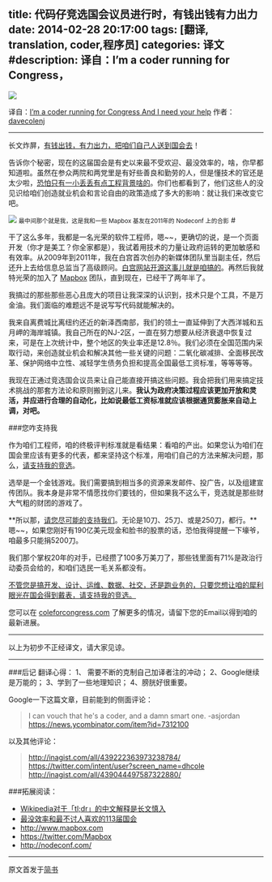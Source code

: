 title: 代码仔竞选国会议员进行时，有钱出钱有力出力
date: 2014-02-28 20:17:00
tags: [翻译, translation, coder,程序员]
categories: 译文
#description: 译自：I’m a coder running for Congress，
---

![](http://siwangxinyuan.qiniudn.com/tian-an-men-small.JPG)

译自：[I’m a coder running for Congress
And I need your help](https://medium.com/p/ce7c0dc63aaa) 
作者：[davecolenj](https://twitter.com/davecolenj)

-------
长文炸屏，[有钱出钱，有力出力，把咱们自己人送到国会去](http://coleforcongress.com/contribute)！

告诉你个秘密，现在的这届国会是有史以来最不受欢迎、最没效率的，啥，你早都知道啦。虽然在参众两院和两党里是有好些善良和勤劳的人，但是懂技术的官还是太少啦，[恐怕只有一小丢丢有点工程背景啥的](http://www.businessweek.com/articles/2013-01-10/the-113th-congress-by-the-numbers)。你们也都看到了，他们这些人的没见识给咱们创造就业机会和言论自由的政策造成了多大的影响：就让我们来改变它吧。

![](https://d262ilb51hltx0.cloudfront.net/max/1071/1*XHhwsn0-na_-bal2zVWjjg.jpeg)
 <small>最中间那个就是我，这是我和一些 Mapbox 基友在2011年的 Nodeconf 上的合影</small>
#<!--more-->

干了这么多年，我都是一名光荣的软件工程师，嗯~~，更确切的说，是一个页面开发（你才是美工？你全家都是），我试着用技术的力量让政府运转的更加敏感和有效率。从2009年到2011年，我在白宫首次创办的新媒体团队里当副主任，然后还升上去给信息总监当了高级顾问。[白宫网站开源这事儿就是咱搞的](http://mashable.com/2010/04/22/white-house-open-source/)。再然后我就特光荣的加入了 [Mapbox](https://www.mapbox.com/) 团队，直到现在，已经干了两年半了。

我搞过的那些那些恶心且庞大的项目让我深深的认识到，技术只是个工具，不是万金油。我们面临的难题远不是说写写代码就能解决的。

我来自离费城比离纽约还近的新泽西南部，我们的领土一直延伸到了大西洋城和五月岬的海岸城镇。我自己所在的NJ-2区，一直在努力想要从经济衰退中恢复过来，可是在上次统计中，整个地区的失业率还是12.8％。我们必须在全国范围内采取行动，来创造就业机会和解决其他一些关键的问题：二氧化碳减排、全面移民改革、保护网络中立性、减轻学生债务负担和提高全国最低工资标准，等等等等。

我现在正通过竞选国会议员来让自己能直接开搞这些问题。我会把我们用来搞定技术挑战的那套方法论和原则搬到这儿来。**我认为政府决策过程应该更加开放和灵活，并应进行合理的自动化，比如说最低工资标准就应该根据通货膨胀来自动上调，对吧。**

###您咋支持我

作为咱们工程师，咱的终极评判标准就是看结果：看咱的产出。如果您认为咱们在国会里应该有更多的代表，都来坚持这个标准，用咱们自己的方法来解决问题，那么，[请支持我的竞选](http://coleforcongress.com/contribute)。

选举是一个金钱游戏。我们需要搞到相当多的资源来发邮件、投广告，以及组建宣传团队。我本身是非常不情愿找你们要钱的，但如果我不这么干，竞选就是那些财大气粗的财团的游戏了。

**所以那，[请您尽可能的支持我们](http://coleforcongress.com/contribute)。无论是10刀、25刀、或是250刀，都行。**嗯~~，如果您刚好有190亿美元现金和脸书的股票的话，恐怕我得提醒一下壕爷，咱最多只能捐5200刀。

我们那个掌权20年的对手，已经攒了100多万美刀了，那些钱里面有71%是政治行动委员会给的，和咱们选民一毛关系都没有。

[不管您是搞开发、设计、运维、数据、社交，还是跑业务的，只要您想让咱的犀利眼光在国会得到戴表，请支持我的竞选。](http://coleforcongress.com/contribute)

您可以在 [coleforcongress.com](coleforcongress.com) 了解更多的情况，请留下您的Email以得到咱的最新进展。

---
以上为初步不正经译文，请大家见谅。

-------
###后记
翻译心得：
1、 需要不断的克制自己加译者注的冲动；
2、Google继续是万能的；
3、学到了一些地理知识；
4、膀胱好很重要。


Google一下这篇文章，目前能到的侧面评论：

>I can vouch that he's a coder, and a damn smart one.
-asjordan
https://news.ycombinator.com/item?id=7312100

以及其他评论：
>http://inagist.com/all/439222363973238784/
https://twitter.com/intent/user?screen_name=dhcole
http://inagist.com/all/439044497587322880/

###拓展阅读：
* [Wikipedia对于「tl;dr」的中文解释是长文慎入](http://zh.wikipedia.org/wiki/Wikipedia:%E9%95%BF%E6%96%87%E6%85%8E%E5%85%A5)
* [最没效率和最不讨人喜欢的113届国会](http://news.uschinapress.com/2013/1224/964441.shtml)
* http://www.mapbox.com
* https://twitter.com/Mapbox
* http://nodeconf.com/

-------
原文首发于[简书](http://jianshu.io/p/1c6583048421)